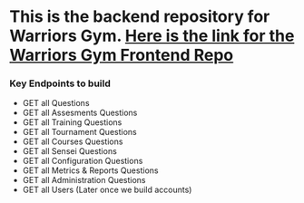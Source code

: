 # This is the backend repository for Warriors Gym. [Here is the link for the Warriors Gym Frontend Repo](google.com)


### Key Endpoints to build

- GET all Questions
- GET all Assesments Questions
- GET all Training Questions
- GET all Tournament Questions
- GET all Courses Questions
- GET all Sensei Questions 
- GET all Configuration Questions
- GET all Metrics & Reports Questions
- GET all Administration Questions 
- GET all Users (Later once we build accounts)



